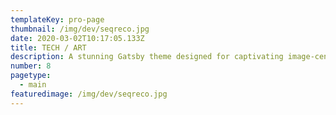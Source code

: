 ```yaml
---
templateKey: pro-page
thumbnail: /img/dev/seqreco.jpg
date: 2020-03-02T10:17:05.133Z
title: TECH / ART
description: A stunning Gatsby theme designed for captivating image-centric websites, perfect for photographers, portfolios, and more.
number: 8
pagetype:
  - main
featuredimage: /img/dev/seqreco.jpg
---
```

